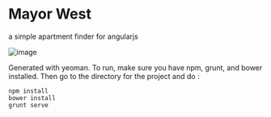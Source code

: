 # Mayor West

a simple apartment finder for angularjs

![image](http://images2.fanpop.com/images/quiz/32764_1216059163521_350_278.jpg)

Generated with yeoman. To run, make sure you have npm, grunt, and bower installed. Then go to the directory for the project and 
do :
```
npm install
bower install
grunt serve
```

